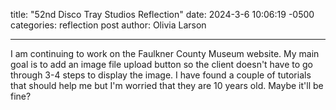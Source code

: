 title:  "52nd Disco Tray Studios Reflection"
date:   2024-3-6 10:06:19 -0500
categories: reflection post
author: Olivia Larson

---

I am continuing to work on the Faulkner County Museum website. My main goal is to add an image file upload button so the client doesn't have to go through 3-4 steps to display the image. I have found a couple of tutorials that should help me but I'm worried that they are 10 years old. Maybe it'll be fine?